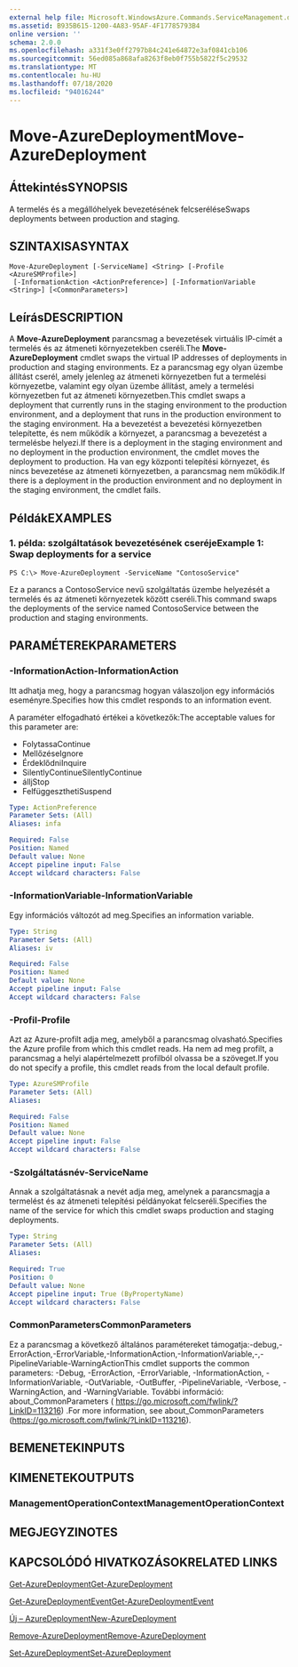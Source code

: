 ```yaml
---
external help file: Microsoft.WindowsAzure.Commands.ServiceManagement.dll-Help.xml
ms.assetid: B935B615-1200-4A83-95AF-4F17785793B4
online version: ''
schema: 2.0.0
ms.openlocfilehash: a331f3e0ff2797b84c241e64872e3af0841cb106
ms.sourcegitcommit: 56ed085a868afa8263f8eb0f755b5822f5c29532
ms.translationtype: MT
ms.contentlocale: hu-HU
ms.lasthandoff: 07/18/2020
ms.locfileid: "94016244"
---
```

# <span data-ttu-id="4e198-101">Move-AzureDeployment</span><span class="sxs-lookup"><span data-stu-id="4e198-101">Move-AzureDeployment</span></span>

## <span data-ttu-id="4e198-102">Áttekintés</span><span class="sxs-lookup"><span data-stu-id="4e198-102">SYNOPSIS</span></span>
<span data-ttu-id="4e198-103">A termelés és a megállóhelyek bevezetésének felcserélése</span><span class="sxs-lookup"><span data-stu-id="4e198-103">Swaps deployments between production and staging.</span></span>

## <span data-ttu-id="4e198-104">SZINTAXISA</span><span class="sxs-lookup"><span data-stu-id="4e198-104">SYNTAX</span></span>

```
Move-AzureDeployment [-ServiceName] <String> [-Profile <AzureSMProfile>]
 [-InformationAction <ActionPreference>] [-InformationVariable <String>] [<CommonParameters>]
```

## <span data-ttu-id="4e198-105">Leírás</span><span class="sxs-lookup"><span data-stu-id="4e198-105">DESCRIPTION</span></span>
<span data-ttu-id="4e198-106">A **Move-AzureDeployment** parancsmag a bevezetések virtuális IP-címét a termelés és az átmeneti környezetekben cseréli.</span><span class="sxs-lookup"><span data-stu-id="4e198-106">The **Move-AzureDeployment** cmdlet swaps the virtual IP addresses of deployments in production and staging environments.</span></span>
<span data-ttu-id="4e198-107">Ez a parancsmag egy olyan üzembe állítást cserél, amely jelenleg az átmeneti környezetben fut a termelési környezetbe, valamint egy olyan üzembe állítást, amely a termelési környezetben fut az átmeneti környezetben.</span><span class="sxs-lookup"><span data-stu-id="4e198-107">This cmdlet swaps a deployment that currently runs in the staging environment to the production environment, and a deployment that runs in the production environment to the staging environment.</span></span>
<span data-ttu-id="4e198-108">Ha a bevezetést a bevezetési környezetben telepítette, és nem működik a környezet, a parancsmag a bevezetést a termelésbe helyezi.</span><span class="sxs-lookup"><span data-stu-id="4e198-108">If there is a deployment in the staging environment and no deployment in the production environment, the cmdlet moves the deployment to production.</span></span>
<span data-ttu-id="4e198-109">Ha van egy központi telepítési környezet, és nincs bevezetése az átmeneti környezetben, a parancsmag nem működik.</span><span class="sxs-lookup"><span data-stu-id="4e198-109">If there is a deployment in the production environment and no deployment in the staging environment, the cmdlet fails.</span></span>

## <span data-ttu-id="4e198-110">Példák</span><span class="sxs-lookup"><span data-stu-id="4e198-110">EXAMPLES</span></span>

### <span data-ttu-id="4e198-111">1. példa: szolgáltatások bevezetésének cseréje</span><span class="sxs-lookup"><span data-stu-id="4e198-111">Example 1: Swap deployments for a service</span></span>
```
PS C:\> Move-AzureDeployment -ServiceName "ContosoService"
```

<span data-ttu-id="4e198-112">Ez a parancs a ContosoService nevű szolgáltatás üzembe helyezését a termelés és az átmeneti környezetek között cseréli.</span><span class="sxs-lookup"><span data-stu-id="4e198-112">This command swaps the deployments of the service named ContosoService between the production and staging environments.</span></span>

## <span data-ttu-id="4e198-113">PARAMÉTEREK</span><span class="sxs-lookup"><span data-stu-id="4e198-113">PARAMETERS</span></span>

### <span data-ttu-id="4e198-114">-InformationAction</span><span class="sxs-lookup"><span data-stu-id="4e198-114">-InformationAction</span></span>
<span data-ttu-id="4e198-115">Itt adhatja meg, hogy a parancsmag hogyan válaszoljon egy információs eseményre.</span><span class="sxs-lookup"><span data-stu-id="4e198-115">Specifies how this cmdlet responds to an information event.</span></span>

<span data-ttu-id="4e198-116">A paraméter elfogadható értékei a következők:</span><span class="sxs-lookup"><span data-stu-id="4e198-116">The acceptable values for this parameter are:</span></span>

- <span data-ttu-id="4e198-117">Folytassa</span><span class="sxs-lookup"><span data-stu-id="4e198-117">Continue</span></span>
- <span data-ttu-id="4e198-118">Mellőzése</span><span class="sxs-lookup"><span data-stu-id="4e198-118">Ignore</span></span>
- <span data-ttu-id="4e198-119">Érdeklődni</span><span class="sxs-lookup"><span data-stu-id="4e198-119">Inquire</span></span>
- <span data-ttu-id="4e198-120">SilentlyContinue</span><span class="sxs-lookup"><span data-stu-id="4e198-120">SilentlyContinue</span></span>
- <span data-ttu-id="4e198-121">állj</span><span class="sxs-lookup"><span data-stu-id="4e198-121">Stop</span></span>
- <span data-ttu-id="4e198-122">Felfüggesztheti</span><span class="sxs-lookup"><span data-stu-id="4e198-122">Suspend</span></span>

```yaml
Type: ActionPreference
Parameter Sets: (All)
Aliases: infa

Required: False
Position: Named
Default value: None
Accept pipeline input: False
Accept wildcard characters: False
```

### <span data-ttu-id="4e198-123">-InformationVariable</span><span class="sxs-lookup"><span data-stu-id="4e198-123">-InformationVariable</span></span>
<span data-ttu-id="4e198-124">Egy információs változót ad meg.</span><span class="sxs-lookup"><span data-stu-id="4e198-124">Specifies an information variable.</span></span>

```yaml
Type: String
Parameter Sets: (All)
Aliases: iv

Required: False
Position: Named
Default value: None
Accept pipeline input: False
Accept wildcard characters: False
```

### <span data-ttu-id="4e198-125">-Profil</span><span class="sxs-lookup"><span data-stu-id="4e198-125">-Profile</span></span>
<span data-ttu-id="4e198-126">Azt az Azure-profilt adja meg, amelyből a parancsmag olvasható.</span><span class="sxs-lookup"><span data-stu-id="4e198-126">Specifies the Azure profile from which this cmdlet reads.</span></span>
<span data-ttu-id="4e198-127">Ha nem ad meg profilt, a parancsmag a helyi alapértelmezett profilból olvassa be a szöveget.</span><span class="sxs-lookup"><span data-stu-id="4e198-127">If you do not specify a profile, this cmdlet reads from the local default profile.</span></span>

```yaml
Type: AzureSMProfile
Parameter Sets: (All)
Aliases: 

Required: False
Position: Named
Default value: None
Accept pipeline input: False
Accept wildcard characters: False
```

### <span data-ttu-id="4e198-128">-Szolgáltatásnév</span><span class="sxs-lookup"><span data-stu-id="4e198-128">-ServiceName</span></span>
<span data-ttu-id="4e198-129">Annak a szolgáltatásnak a nevét adja meg, amelynek a parancsmagja a termelést és az átmeneti telepítési példányokat felcseréli.</span><span class="sxs-lookup"><span data-stu-id="4e198-129">Specifies the name of the service for which this cmdlet swaps production and staging deployments.</span></span>

```yaml
Type: String
Parameter Sets: (All)
Aliases: 

Required: True
Position: 0
Default value: None
Accept pipeline input: True (ByPropertyName)
Accept wildcard characters: False
```

### <span data-ttu-id="4e198-130">CommonParameters</span><span class="sxs-lookup"><span data-stu-id="4e198-130">CommonParameters</span></span>
<span data-ttu-id="4e198-131">Ez a parancsmag a következő általános paramétereket támogatja:-debug,-ErrorAction,-ErrorVariable,-InformationAction,-InformationVariable,-,-PipelineVariable-WarningAction</span><span class="sxs-lookup"><span data-stu-id="4e198-131">This cmdlet supports the common parameters: -Debug, -ErrorAction, -ErrorVariable, -InformationAction, -InformationVariable, -OutVariable, -OutBuffer, -PipelineVariable, -Verbose, -WarningAction, and -WarningVariable.</span></span> <span data-ttu-id="4e198-132">További információ: about_CommonParameters ( https://go.microsoft.com/fwlink/?LinkID=113216) .</span><span class="sxs-lookup"><span data-stu-id="4e198-132">For more information, see about_CommonParameters (https://go.microsoft.com/fwlink/?LinkID=113216).</span></span>

## <span data-ttu-id="4e198-133">BEMENETEK</span><span class="sxs-lookup"><span data-stu-id="4e198-133">INPUTS</span></span>

## <span data-ttu-id="4e198-134">KIMENETEK</span><span class="sxs-lookup"><span data-stu-id="4e198-134">OUTPUTS</span></span>

### <span data-ttu-id="4e198-135">ManagementOperationContext</span><span class="sxs-lookup"><span data-stu-id="4e198-135">ManagementOperationContext</span></span>

## <span data-ttu-id="4e198-136">MEGJEGYZI</span><span class="sxs-lookup"><span data-stu-id="4e198-136">NOTES</span></span>

## <span data-ttu-id="4e198-137">KAPCSOLÓDÓ HIVATKOZÁSOK</span><span class="sxs-lookup"><span data-stu-id="4e198-137">RELATED LINKS</span></span>

[<span data-ttu-id="4e198-138">Get-AzureDeployment</span><span class="sxs-lookup"><span data-stu-id="4e198-138">Get-AzureDeployment</span></span>](./Get-AzureDeployment.md)

[<span data-ttu-id="4e198-139">Get-AzureDeploymentEvent</span><span class="sxs-lookup"><span data-stu-id="4e198-139">Get-AzureDeploymentEvent</span></span>](./Get-AzureDeploymentEvent.md)

[<span data-ttu-id="4e198-140">Új – AzureDeployment</span><span class="sxs-lookup"><span data-stu-id="4e198-140">New-AzureDeployment</span></span>](./New-AzureDeployment.md)

[<span data-ttu-id="4e198-141">Remove-AzureDeployment</span><span class="sxs-lookup"><span data-stu-id="4e198-141">Remove-AzureDeployment</span></span>](./Remove-AzureDeployment.md)

[<span data-ttu-id="4e198-142">Set-AzureDeployment</span><span class="sxs-lookup"><span data-stu-id="4e198-142">Set-AzureDeployment</span></span>](./Set-AzureDeployment.md)


